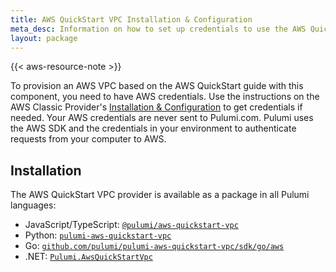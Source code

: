 ```yaml
---
title: AWS QuickStart VPC Installation & Configuration
meta_desc: Information on how to set up credentials to use the AWS QuickStart VPC component.
layout: package
---
```


{{< aws-resource-note >}}

To provision an AWS VPC based on the AWS QuickStart guide with this component, you need to have AWS credentials. Use the instructions on the AWS Classic Provider's [Installation & Configuration](/registry/packages/aws/installation-configuration) to get credentials if needed. Your AWS credentials are never sent to Pulumi.com. Pulumi uses the AWS SDK and the credentials in your environment to authenticate requests from your computer to AWS.

## Installation

The AWS QuickStart VPC provider is available as a package in all Pulumi languages:

* JavaScript/TypeScript: [`@pulumi/aws-quickstart-vpc`](https://www.npmjs.com/package/@pulumi/aws-quickstart-vpc)
* Python: [`pulumi-aws-quickstart-vpc`](https://pypi.org/project/pulumi-aws-quickstart-vpc/)
* Go: [`github.com/pulumi/pulumi-aws-quickstart-vpc/sdk/go/aws`](https://github.com/pulumi/pulumi-aws-quickstart-vpc)
* .NET: [`Pulumi.AwsQuickStartVpc`](https://www.nuget.org/packages/Pulumi.AwsQuickStartVpc)
